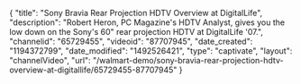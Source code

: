 {
    "title": "Sony Bravia Rear Projection HDTV Overview at DigitalLife",
    "description": "Robert Heron, PC Magazine's HDTV Analyst, gives you the low down on the Sony's 60\" rear projection HDTV at DigitalLife '07.",
    "channelid": "65729455",
    "videoid": "87707945",
    "date_created": "1194372799",
    "date_modified": "1492526421",
    "type": "captivate",
    "layout": "channelVideo",
    "url": "\/walmart-demo\/sony-bravia-rear-projection-hdtv-overview-at-digitallife\/65729455-87707945"
}